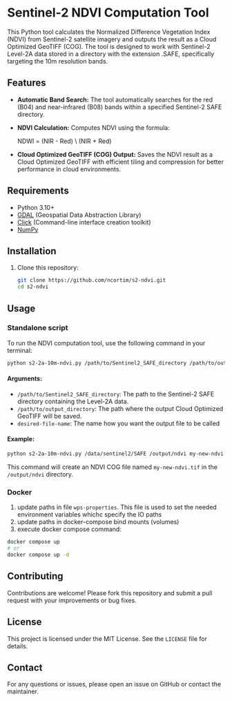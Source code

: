 # Sentinel-2 NDVI Computation Tool

This Python tool calculates the Normalized Difference Vegetation Index (NDVI) from Sentinel-2 satellite imagery and outputs the result as a Cloud Optimized GeoTIFF (COG). The tool is designed to work with Sentinel-2 Level-2A data stored in a directory with the extension .SAFE, specifically targeting the 10m resolution bands.

## Features

- **Automatic Band Search:** The tool automatically searches for the red (B04) and near-infrared (B08) bands within a specified Sentinel-2 SAFE directory.
- **NDVI Calculation:** Computes NDVI using the formula:

  NDWI = (NIR - Red) \ (NIR + Red)

- **Cloud Optimized GeoTIFF (COG) Output:** Saves the NDVI result as a Cloud Optimized GeoTIFF with efficient tiling and compression for better performance in cloud environments.

## Requirements

- Python 3.10+
- [GDAL](https://gdal.org/) (Geospatial Data Abstraction Library)
- [Click](https://click.palletsprojects.com/) (Command-line interface creation toolkit)
- [NumPy](https://numpy.org/)

## Installation

1. Clone this repository:
    ```bash
    git clone https://github.com/ncortim/s2-ndvi.git
    cd s2-ndvi
    ```

## Usage

### Standalone script

To run the NDVI computation tool, use the following command in your terminal:

```bash
python s2-2a-10m-ndvi.py /path/to/Sentinel2_SAFE_directory /path/to/output_directory desired-file-name
```

#### Arguments:
- `/path/to/Sentinel2_SAFE_directory`: The path to the Sentinel-2 SAFE directory containing the Level-2A data.
- `/path/to/output_directory`: The path where the output Cloud Optimized GeoTIFF will be saved.
- `desired-file-name`: The name how you want the output file to be called

#### Example:

```bash
python s2-2a-10m-ndvi.py /data/sentinel2/SAFE /output/ndvi my-new-ndvi
```

This command will create an NDVI COG file named `my-new-ndvi.tif` in the `/output/ndvi` directory.

### Docker
1. update paths in file `wps-properties`. This file is used to set the needed environment variables whichc specify the IO paths
2. update paths in docker-compose bind mounts (volumes)
3. execute docker compose command:
```bash
docker compose up
# or 
docker compose up -d
```
## Contributing

Contributions are welcome! Please fork this repository and submit a pull request with your improvements or bug fixes.

## License

This project is licensed under the MIT License. See the `LICENSE` file for details.

## Contact

For any questions or issues, please open an issue on GitHub or contact the maintainer.
